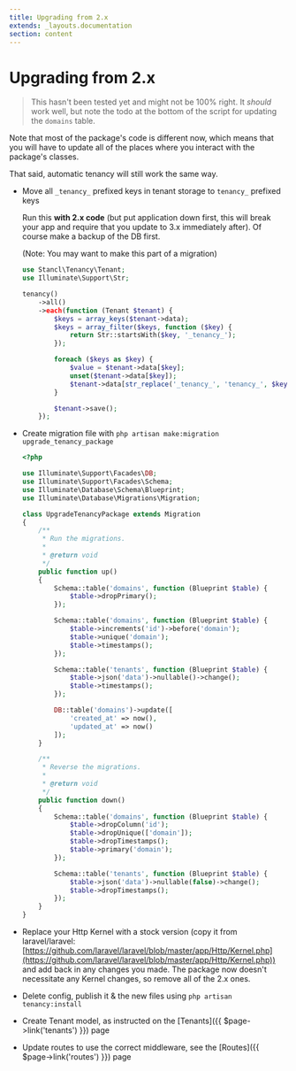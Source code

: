 ```yaml
---
title: Upgrading from 2.x
extends: _layouts.documentation
section: content
---
```


# Upgrading from 2.x

> This hasn't been tested yet and might not be 100% right. It *should* work well, but note the todo at the bottom of the script for updating the `domains` table.

Note that most of the package's code is different now, which means that you will have to update all of the places where you interact with the package's classes.

That said, automatic tenancy will still work the same way.

- Move all `_tenancy_` prefixed keys in tenant storage to `tenancy_` prefixed keys

    Run this **with 2.x code** (but put application down first, this will break your app and require that you update to 3.x immediately after). Of course make a backup of the DB first.

    (Note: You may want to make this part of a migration)

    ```php
    use Stancl\Tenancy\Tenant;
    use Illuminate\Support\Str; 

    tenancy()
        ->all()
        ->each(function (Tenant $tenant) {
            $keys = array_keys($tenant->data);
            $keys = array_filter($keys, function ($key) {
                return Str::startsWith($key, '_tenancy_');
            });

            foreach ($keys as $key) {
                $value = $tenant->data[$key];
                unset($tenant->data[$key]);
                $tenant->data[str_replace('_tenancy_', 'tenancy_', $key)] = $value;
            }

            $tenant->save();
        });

    ```

- Create migration file with `php artisan make:migration upgrade_tenancy_package`

    ```php
    <?php

    use Illuminate\Support\Facades\DB;
    use Illuminate\Support\Facades\Schema;
    use Illuminate\Database\Schema\Blueprint;
    use Illuminate\Database\Migrations\Migration;

    class UpgradeTenancyPackage extends Migration
    {
        /**
         * Run the migrations.
         *
         * @return void
         */
        public function up()
        {
            Schema::table('domains', function (Blueprint $table) {
                $table->dropPrimary();
            });

            Schema::table('domains', function (Blueprint $table) {
                $table->increments('id')->before('domain');
                $table->unique('domain');
                $table->timestamps();
            });

            Schema::table('tenants', function (Blueprint $table) {
                $table->json('data')->nullable()->change();
                $table->timestamps();
            });

            DB::table('domains')->update([
                'created_at' => now(),
                'updated_at' => now()
            ]);
        }

        /**
         * Reverse the migrations.
         *
         * @return void
         */
        public function down()
        {
            Schema::table('domains', function (Blueprint $table) {
                $table->dropColumn('id');
                $table->dropUnique(['domain']);
                $table->dropTimestamps();
                $table->primary('domain');
            });

            Schema::table('tenants', function (Blueprint $table) {
                $table->json('data')->nullable(false)->change();
                $table->dropTimestamps();
            });
        }
    }

    ```

- Replace your Http Kernel with a stock version (copy it from laravel/laravel: [https://github.com/laravel/laravel/blob/master/app/Http/Kernel.php](https://github.com/laravel/laravel/blob/master/app/Http/Kernel.php)) and add back in any changes you made. The package now doesn't necessitate any Kernel changes, so remove all of the 2.x ones.
- Delete config, publish it & the new files using `php artisan tenancy:install`
- Create Tenant model, as instructed on the [Tenants]({{ $page->link('tenants') }}) page
- Update routes to use the correct middleware, see the [Routes]({{ $page->link('routes') }}) page
